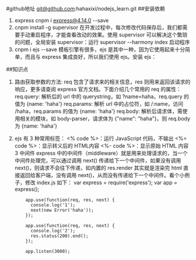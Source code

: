#github地址 git@github.com:hahaxixi/nodejs_learn.git
##安装依赖
1. express cnpm i express@4.14.0 --save
2. cnpm install -g supervisor   在开发过程中，每次修改代码保存后，我们都需要手动重启程序，才能查看改动的效果。使用 supervisor 可以解决这个繁琐的问题，全局安装 supervisor：运行 supervisor --harmony index 启动程序
3. cnpm i ejs --save 模板引擎有很多，ejs 是其中一种，因为它使用起来十分简单，而且与 express 集成良好，所以我们使用 ejs。安装 ejs：



##知识点
1. 路由获取参数的方法:
	req 包含了请求来的相关信息，res 则用来返回该请求的响应，更多请查阅 express 官方文档。下面介绍几个常用的 req 的属性：
	req.query: 解析后的 url 中的 querystring，如 ?name=haha，req.query 的值为 {name: 'haha'}
	req.params: 解析 url 中的占位符，如 /:name，访问 /haha，req.params 的值为 {name: 'haha'}
	req.body: 解析后请求体，需使用相关的模块，如 body-parser，请求体为 {"name": "haha"}，则 req.body 为 {name: 'haha'}
2.  ejs 有 3 种常用标签：
	<% code %>：运行 JavaScript 代码，不输出
	<%= code %>：显示转义后的 HTML内容
	<%- code %>：显示原始 HTML 内容
3   中间件
	express 中的中间件（middleware）就是用来处理请求的，当一个中间件处理完，可以通过调用 next() 传递给下一个中间件，如果没有调用 next()，则请求不会往下传递，如内置的 res.render 其实就是渲染完 html 直接返回给客户端，没有调用 next()，从而没有传递给下一个中间件。看个小例子，修改 index.js 如下：
			var express = require('express');
			var app = express();

			app.use(function(req, res, next) {
			  console.log('1');
			  next(new Error('haha'));
			});

			app.use(function(req, res, next) {
			  console.log('2');
			  res.status(200).end();
			});

			app.listen(3000);
